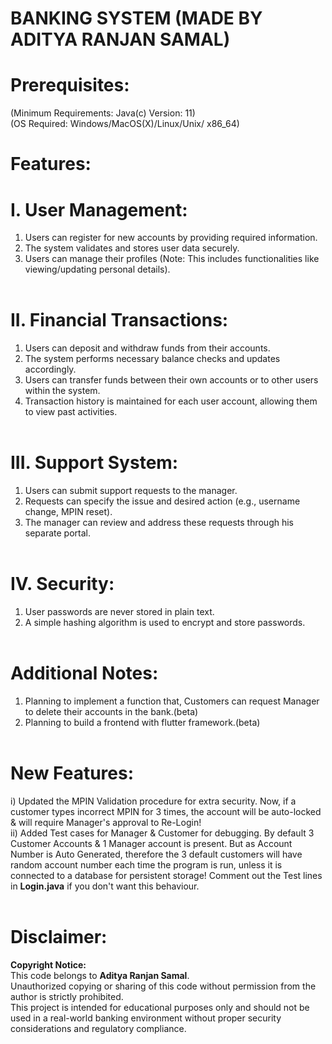 # BANKING SYSTEM (MADE BY ADITYA RANJAN SAMAL)
# Prerequisites:<br>
(Minimum Requirements: Java(c) Version: 11)<br>
(OS Required: Windows/MacOS(X)/Linux/Unix/ x86_64)<br>
# Features:<br>

# I. User Management:<br>
  1. Users can register for new accounts by providing required information.<br>
  2. The system validates and stores user data securely.<br>
  3. Users can manage their profiles (Note: This includes functionalities like viewing/updating 
  personal details).<br><br>
# II. Financial Transactions:<br>
  1. Users can deposit and withdraw funds from their accounts.<br>
  2. The system performs necessary balance checks and updates accordingly.<br>
  3. Users can transfer funds between their own accounts or to other users within the system.<br>
  4. Transaction history is maintained for each user account, allowing them to view past activities.<br><br>
# III. Support System:<br>
1. Users can submit support requests to the manager.<br>
2. Requests can specify the issue and desired action (e.g., username change, MPIN reset).<br>
3. The manager can review and address these requests through his separate portal.<br><br>
# IV. Security:<br>
1. User passwords are never stored in plain text.<br>
2. A simple hashing algorithm is used to encrypt and store passwords.<br><br>
# Additional Notes:<br>

1. Planning to implement a function that, Customers can request Manager to delete their accounts in the bank.(beta)<br>
2. Planning to build a frontend with flutter framework.(beta)<br><br>
# New Features:<br>
i) Updated the MPIN Validation procedure for extra security. Now, if a customer types incorrect MPIN for 3 times, the account will be auto-locked & will require Manager's approval to Re-Login!<br>
ii) Added Test cases for Manager & Customer for debugging. By default 3 Customer Accounts & 1 Manager account is present. But as Account Number is Auto Generated, therefore the 3 default customers will have random account number each time the program is run, unless it is connected to a database for persistent storage! Comment out the Test lines in **Login.java** if you don't want this behaviour. <br><br>
# Disclaimer:

**Copyright Notice:**<br>
This code belongs to **Aditya Ranjan Samal**.<br>
Unauthorized copying or sharing of this code without permission from the author is strictly prohibited.<br>
This project is intended for educational purposes only and should not be used in a real-world banking environment without proper security considerations and regulatory compliance.

